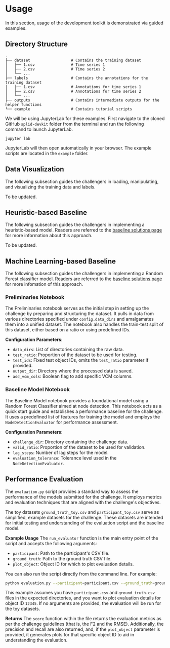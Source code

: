 # Usage
In this section, usage of the development toolkit is demonstrated via guided examples.

## Directory Structure
```
.
├── dataset                  # Contains the training dataset
│   ├── 1.csv                # Time series 1
│   ├── 2.csv                # Time series 2
│   └── ...                                     
├── labels                   # Contains the annotations for the training dataset
│   ├── 1.csv                # Annotations for time series 1
│   ├── 2.csv                # Annotations for time series 2
│   └── ...
├── outputs                  # Contains intermediate outputs for the helper functions 
└── example                  # Contains tutorial scripts

```
We will be using JupyterLab for these examples. First navigate to the cloned GitHub `splid-devkit` folder from the terminal and run the following command to launch JupyterLab.
```
jupyter lab
```
JupyterLab will then open automatically in your browser. The example scripts are located in the `example` folder.

## Data Visualization
The following subsection guides the challengers in loading, manipulating, and visualizing the training data and labels.

To be updated.


## Heuristic-based Baseline
The following subsection guides the challengers in implementing a heuristic-based model. Readers are referred to the [baseline solutions page](https://splid-devkit.readthedocs.io/en/latest/baseline.html#heuristic-based-approach) for more information about this approach.

To be updated.

## Machine Learning-based Baseline
The following subsection guides the challengers in implementing a Random Forest classifier model. Readers are referred to the [baseline solutions page](https://splid-devkit.readthedocs.io/en/latest/baseline.html#machine-learning-based-approach) for more infomation of this approach.

### Preliminaries Notebook
The Preliminaries notebook serves as the initial step in setting up the challenge by preparing and structuring the dataset. It pulls in data from various directories specified under `config.data_dirs` and amalgamates them into a unified dataset. The notebook also handles the train-test split of this dataset, either based on a ratio or using predefined IDs.

**Configuration Parameters**:  
- `data_dirs`: List of directories containing the raw data.
- `test_ratio`: Proportion of the dataset to be used for testing.
- `test_ids`: Fixed test object IDs, omits the `test_ratio` parameter if provided.
- `output_dir`: Directory where the processed data is saved.
- `add_vcm_cols`: Boolean flag to add specific VCM columns.

### Baseline Model Notebook  
The Baseline Model notebook provides a foundational model using a Random Forest Classifier aimed at node detection. This notebook acts as a quick start guide and establishes a performance baseline for the challenge. It uses a predefined list of features for training the model and employs the `NodeDetectionEvaluator` for performance assessment.

**Configuration Parameters**:  
- `challenge_dir`: Directory containing the challenge data.
- `valid_ratio`: Proportion of the dataset to be used for validation.
- `lag_steps`: Number of lag steps for the model.
- `evaluation_tolerance`: Tolerance level used in the `NodeDetectionEvaluator`.

## Performance Evaluation
The `evaluation.py` script provides a standard way to assess the performance of the models submitted for the challenge. It employs metrics and evaluation techniques that are aligned with the challenge's objectives.

The toy datasets `ground_truth_toy.csv` and `participant_toy.csv` serve as simplified, example datasets for the challenge. These datasets are intended for initial testing and understanding of the evaluation script and the baseline model.

**Example Usage**
The `run_evaluator` function is the main entry point of the script and accepts the following arguments:

- `participant`: Path to the participant's CSV file.
- `ground_truth`: Path to the ground truth CSV file.
- `plot_object`: Object ID for which to plot evaluation details.

You can also run the script directly from the command line. For example:
```bash
python evaluation.py --participant=participant.csv --ground_truth=ground_truth.csv --plot_object=12345
```
This example assumes you have `participant.csv` and `ground_truth.csv` files in the expected directories, and you want to plot evaluation details for object ID `12345`. If no arguments are provided, the evaluation will be run for the toy datasets.

**Returns**
The `score` function within the file returns the evaluation metrics as per the challenge guidelines (that is, the F2 and the RMSE). Additionally, the precision and recall are also returned, and, if the `plot_object` parameter is provided, it generates plots for that specific object ID to aid in understanding the evaluation.
